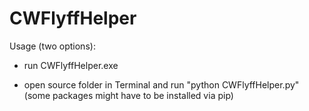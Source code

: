 # CWFlyffHelper
 
Usage (two options):

* run CWFlyffHelper.exe

* open source folder in Terminal and run "python CWFlyffHelper.py" (some packages might have to be installed via pip)